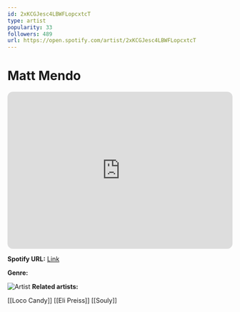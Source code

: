 ```yaml
---
id: 2xKCGJesc4LBWFLopcxtcT
type: artist
popularity: 33
followers: 489
url: https://open.spotify.com/artist/2xKCGJesc4LBWFLopcxtcT
---
```

# Matt Mendo

<iframe style="border-radius:12px" src="https://open.spotify.com/embed/artist/2xKCGJesc4LBWFLopcxtcT" width="100%" height="352" frameBorder="0" allowfullscreen="" allow="autoplay; clipboard-write; encrypted-media; fullscreen; picture-in-picture" loading="lazy"></iframe>

**Spotify URL:** [Link](https://open.spotify.com/artist/2xKCGJesc4LBWFLopcxtcT)

**Genre:** 

![Artist](https://i.scdn.co/image/ab6761610000e5ebd55e8d0712ddec9d141daebc)
**Related artists:**

[[Loco Candy]]
[[Eli Preiss]]
[[Souly]]
